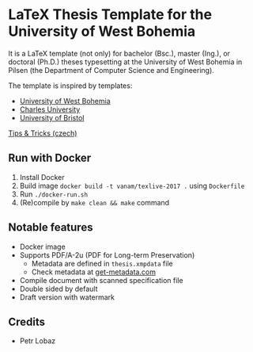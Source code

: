 # LaTeX Thesis Template for the University of West Bohemia

It is a LaTeX template (not only) for bachelor (Bsc.), master (Ing.), or doctoral (Ph.D.) theses typesetting at the University of West Bohemia in Pilsen (the Department of Computer Science and Engineering).

The template is inspired by templates:
- [University of West Bohemia](https://courseware.zcu.cz/CoursewarePortlets2/DownloadDokumentu?id=119619)
- [Charles University](https://www.mff.cuni.cz/studium/bcmgr/prace/vzor-dp.zip)
- [University of Bristol](https://www.overleaf.com/latex/templates/university-of-bristol-thesis-template/kzqrfvyxxcdm#.Wm7TPXXwZto)

[Tips & Tricks (czech)](https://www.herout.net/tao-diplomky/)

## Run with Docker

1) Install Docker
2) Build image `docker build -t vanam/texlive-2017 .` using `Dockerfile`
3) Run `./docker-run.sh`
4) (Re)compile by `make clean && make` command

## Notable features

* Docker image
* Supports PDF/A-2u (PDF for Long-term Preservation)
  - Metadata are defined in `thesis.xmpdata` file
  - Check metadata at [get-metadata.com](https://www.get-metadata.com/)
* Compile document with scanned specification file
* Double sided by default
* Draft version with watermark

## Credits

- Petr Lobaz

